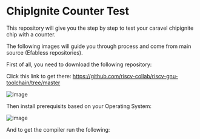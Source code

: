 # ChipIgnite Counter Test

This repository will give you the step by step to test your caravel chipignite chip with a counter.

The following images will guide you through process and come from main source (Efabless repositories).

First of all, you need to download the following repository:

Click this link to get there: https://github.com/riscv-collab/riscv-gnu-toolchain/tree/master

![image](https://github.com/user-attachments/assets/597a7a8c-e34d-490a-879f-33604566112c)

Then install prerequisits based on your Operating System:

![image](https://github.com/user-attachments/assets/fad8ec0d-8645-4949-a0a7-10e923cedaba)

And to get the compiler run the following:

